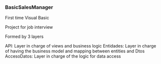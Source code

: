 ### BasicSalesManager
 First time Visual Basic
 
 Project for job interview

 Formed by 3 layers

 API: Layer in charge of views and business logic
 Entidades: Layer in charge of having the business model and mapping between entities and Dtos
 AccesoDatos: Layer in charge of the logic for data access

